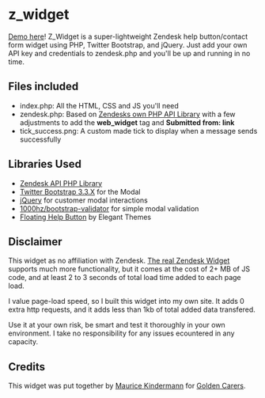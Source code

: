 # z_widget
[Demo here](https://mauricekindermann.github.io/z_widget/)! Z_Widget is a super-lightweight Zendesk help button/contact form widget using PHP, Twitter Bootstrap, and jQuery. Just add your own API key and credentials to zendesk.php and you'll be up and running in no time.

## Files included
- index.php: All the HTML, CSS and JS you'll need
- zendesk.php: Based on [Zendesks own PHP API Library](https://developer.zendesk.com/rest_api/docs/api-clients/php) with a few adjustments to add the **web_widget** tag and **Submitted from: link**
- tick_success.png: A custom made tick to display when a message sends successfully

## Libraries Used
- [Zendesk API PHP Library](https://developer.zendesk.com/rest_api/docs/api-clients/php)
- [Twitter Bootstrap 3.3.X](http://getbootstrap.com/getting-started/) for the Modal
- [jQuery](https://jquery.com/) for customer modal interactions
- [1000hz/bootstrap-validator](https://github.com/1000hz/bootstrap-validator) for simple modal validation
- [Floating Help Button](https://www.elegantthemes.com/blog/community/free-divi-code-snippets-and-a-growing-github-resource-repo-by-andy-tran-the-divi-nation-podcast-episode-21) by Elegant Themes

## Disclaimer
This widget as no affiliation with Zendesk. [The real Zendesk Widget](https://www.zendesk.com/embeddables/) supports much more functionality, but it comes at the cost of 2+ MB of JS code, and at least 2 to 3 seconds of total load time added to each page load.

I value page-load speed, so I built this widget into my own site. It adds 0 extra http requests, and it adds less than 1kb of total added data transfered. 

Use it at your own risk, be smart and test it thoroughly in your own environment. I take no responsibility for any issues ecountered in any capacity.

## Credits
This widget was put together by [Maurice Kindermann](https://dribbble.com/maurice_k) for [Golden Carers](https://www.goldencarers.com). 